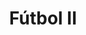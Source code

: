 ---
title: Fútbol II
date: 
draft: false

# descripcion
description : Dije de plata 925

materials: Plata 925

color: Plateado

dimensions: 2,7cm largo

code: 02-14-0681

type: "Dijes"

categories: []

price: $3.710,00

price_eftvo: $3.150,00

# Images
# first image will be shown in the product page
images:
  # - image: "images/path_to_image"
  # La ubicacion de las imagenes es imagenes/Dijes/Dijes.Plata/02-14-0681-futbol-ii
  - image: "./images/dijes/plata/02-14-0681.JPG"
---